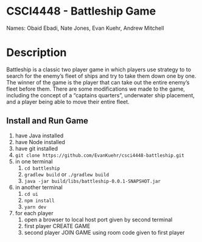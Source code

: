 # CSCI4448 - Battleship Game
Names: Obaid Ebadi, Nate Jones, Evan Kuehr, Andrew Mitchell

# Description
Battleship is a classic two player game in which players use strategy to to search for the enemy’s fleet of ships and try to take them down one by one. The winner of the game is the player that can take out the entire enemy’s fleet before them. There are some modifications we made to the game, including the concept of a “captains quarters”, underwater ship placement, and a player being able to move their entire fleet.

## Install and Run Game
1. have Java installed
2. have Node installed
3. have git installed
4. `git clone https://github.com/EvanKuehr/csci4448-battleship.git`
5. in one terminal
   1. `cd battleship`
   2. `gradlew build` or `./gradlew build`
   3. `java -jar build/libs/battleship-0.0.1-SNAPSHOT.jar`
6. in another terminal
   1. `cd ui`
   2. `npm install`
   3. `yarn dev`
7. for each player
   1. open a browser to local host port given by second terminal
   2. first player CREATE GAME
   3. second player JOIN GAME using room code given to first player
